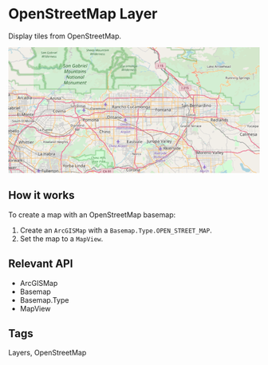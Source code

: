 # OpenStreetMap Layer

Display tiles from OpenStreetMap.

![](OpenStreetMapLayer.png)

## How it works
To create a map with an OpenStreetMap basemap:

 1.  Create an `ArcGISMap` with a `Basemap.Type.OPEN_STREET_MAP`.
 2.  Set the map to a `MapView`.

## Relevant API

*   ArcGISMap
*   Basemap
*   Basemap.Type
*   MapView

## Tags
Layers, OpenStreetMap
